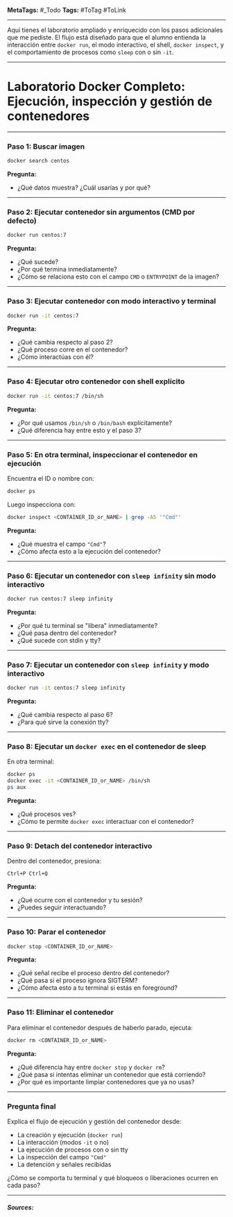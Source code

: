**MetaTags:** #_Todo
**Tags:** #ToTag #ToLink 
- - -


Aquí tienes el laboratorio ampliado y enriquecido con los pasos adicionales que me pediste. El flujo está diseñado para que el alumno entienda la interacción entre `docker run`, el modo interactivo, el shell, `docker inspect`, y el comportamiento de procesos como `sleep` con o sin `-it`.

---

# Laboratorio Docker Completo: Ejecución, inspección y gestión de contenedores

---

### Paso 1: Buscar imagen

```bash
docker search centos
```

**Pregunta:**

* ¿Qué datos muestra? ¿Cuál usarías y por qué?

---

### Paso 2: Ejecutar contenedor sin argumentos (CMD por defecto)

```bash
docker run centos:7
```

**Pregunta:**

* ¿Qué sucede?
* ¿Por qué termina inmediatamente?
* ¿Cómo se relaciona esto con el campo `CMD` o `ENTRYPOINT` de la imagen?

---

### Paso 3: Ejecutar contenedor con modo interactivo y terminal

```bash
docker run -it centos:7
```

**Pregunta:**

* ¿Qué cambia respecto al paso 2?
* ¿Qué proceso corre en el contenedor?
* ¿Cómo interactúas con él?

---

### Paso 4: Ejecutar otro contenedor con shell explícito

```bash
docker run -it centos:7 /bin/sh
```

**Pregunta:**

* ¿Por qué usamos `/bin/sh` o `/bin/bash` explícitamente?
* ¿Qué diferencia hay entre esto y el paso 3?

---

### Paso 5: En otra terminal, inspeccionar el contenedor en ejecución

Encuentra el ID o nombre con:

```bash
docker ps
```

Luego inspecciona con:

```bash
docker inspect <CONTAINER_ID_or_NAME> | grep -A5 '"Cmd"'
```

**Pregunta:**

* ¿Qué muestra el campo `"Cmd"`?
* ¿Cómo afecta esto a la ejecución del contenedor?

---

### Paso 6: Ejecutar un contenedor con `sleep infinity` sin modo interactivo

```bash
docker run centos:7 sleep infinity
```

**Pregunta:**

* ¿Por qué tu terminal se "libera" inmediatamente?
* ¿Qué pasa dentro del contenedor?
* ¿Qué sucede con stdin y tty?

---

### Paso 7: Ejecutar un contenedor con `sleep infinity` y modo interactivo

```bash
docker run -it centos:7 sleep infinity
```

**Pregunta:**

* ¿Qué cambia respecto al paso 6?
* ¿Para qué sirve la conexión tty?

---

### Paso 8: Ejecutar un `docker exec` en el contenedor de sleep

En otra terminal:

```bash
docker ps
docker exec -it <CONTAINER_ID_or_NAME> /bin/sh
ps aux
```

**Pregunta:**

* ¿Qué procesos ves?
* ¿Cómo te permite `docker exec` interactuar con el contenedor?

---

### Paso 9: Detach del contenedor interactivo

Dentro del contenedor, presiona:

```
Ctrl+P Ctrl+Q
```

**Pregunta:**

* ¿Qué ocurre con el contenedor y tu sesión?
* ¿Puedes seguir interactuando?

---

### Paso 10: Parar el contenedor

```bash
docker stop <CONTAINER_ID_or_NAME>
```

**Pregunta:**

* ¿Qué señal recibe el proceso dentro del contenedor?
* ¿Qué pasa si el proceso ignora SIGTERM?
* ¿Cómo afecta esto a tu terminal si estás en foreground?

---
### Paso 11: Eliminar el contenedor

Para eliminar el contenedor después de haberlo parado, ejecuta:

```bash
docker rm <CONTAINER_ID_or_NAME>
```

**Pregunta:**

* ¿Qué diferencia hay entre `docker stop` y `docker rm`?
* ¿Qué pasa si intentas eliminar un contenedor que está corriendo?
* ¿Por qué es importante limpiar contenedores que ya no usas?

---
### Pregunta final

Explica el flujo de ejecución y gestión del contenedor desde:

* La creación y ejecución (`docker run`)
* La interacción (modos `-it` o no)
* La ejecución de procesos con o sin tty
* La inspección del campo `"Cmd"`
* La detención y señales recibidas

¿Cómo se comporta tu terminal y qué bloqueos o liberaciones ocurren en cada paso?


---
#### ***Sources:***